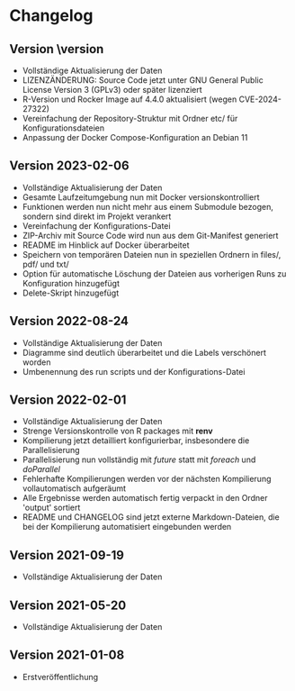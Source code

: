 # Changelog

## Version \version

- Vollständige Aktualisierung der Daten
- LIZENZÄNDERUNG: Source Code jetzt unter GNU General Public License Version 3 (GPLv3) oder später lizenziert
- R-Version und Rocker Image auf 4.4.0 aktualisiert (wegen CVE-2024-27322)
- Vereinfachung der Repository-Struktur mit Ordner etc/ für Konfigurationsdateien
- Anpassung der Docker Compose-Konfiguration an Debian 11


## Version 2023-02-06

- Vollständige Aktualisierung der Daten
- Gesamte Laufzeitumgebung nun mit Docker versionskontrolliert
- Funktionen werden nun nicht mehr aus einem Submodule bezogen, sondern sind direkt im Projekt verankert
- Vereinfachung der Konfigurations-Datei
- ZIP-Archiv mit Source Code wird nun aus dem Git-Manifest generiert
- README im Hinblick auf Docker überarbeitet
- Speichern von temporären Dateien nun in speziellen Ordnern in files/, pdf/ und txt/
- Option für automatische Löschung der Dateien aus vorherigen Runs zu Konfiguration hinzugefügt
- Delete-Skript hinzugefügt



## Version 2022-08-24

- Vollständige Aktualisierung der Daten
- Diagramme sind deutlich überarbeitet und die Labels verschönert worden
- Umbenennung des run scripts und der Konfigurations-Datei

## Version 2022-02-01

- Vollständige Aktualisierung der Daten
- Strenge Versionskontrolle von R packages mit **renv**
- Kompilierung jetzt detailliert konfigurierbar, insbesondere die Parallelisierung
- Parallelisierung nun vollständig mit *future* statt mit *foreach* und *doParallel*
- Fehlerhafte Kompilierungen werden vor der nächsten Kompilierung vollautomatisch aufgeräumt
- Alle Ergebnisse werden automatisch fertig verpackt in den Ordner 'output' sortiert
- README und CHANGELOG sind jetzt externe Markdown-Dateien, die bei der Kompilierung automatisiert eingebunden werden

## Version 2021-09-19

- Vollständige Aktualisierung der Daten

## Version 2021-05-20

- Vollständige Aktualisierung der Daten

## Version 2021-01-08

- Erstveröffentlichung
